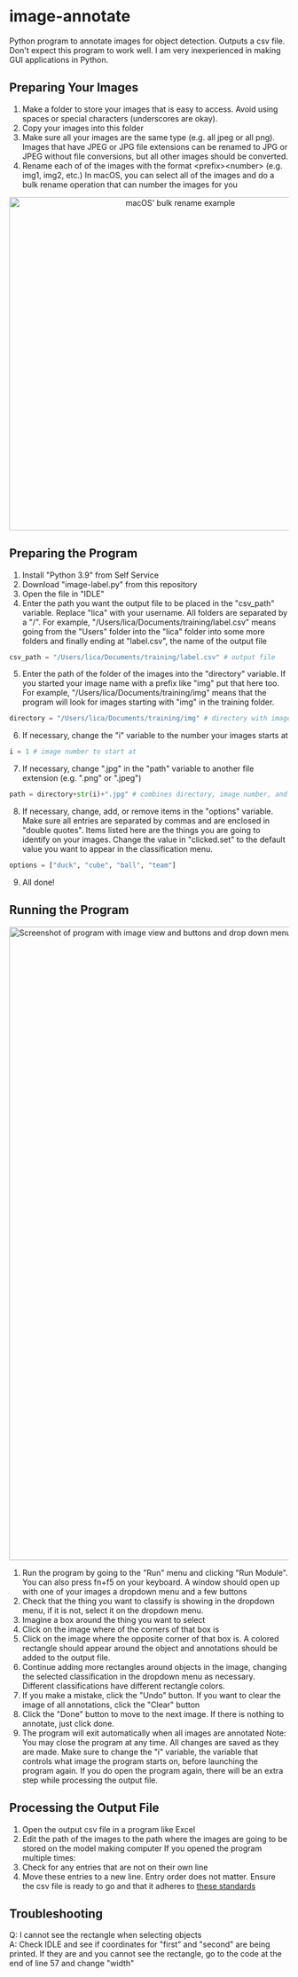 # image-annotate
Python program to annotate images for object detection. Outputs a csv file. Don't expect this program to work well. I am very inexperienced in making GUI applications in Python.

## Preparing Your Images

  1. Make a folder to store your images that is easy to access. Avoid using spaces or special characters (underscores are okay).
  2. Copy your images into this folder
  3. Make sure all your images are the same type (e.g. all jpeg or all png). Images that have JPEG or JPG file extensions can be renamed to JPG or JPEG without file conversions, but all other images should be converted.
  4. Rename each of of the images with the format \<prefix\>\<number\> (e.g. img1, img2, etc.)
  In macOS, you can select all of the images and do a bulk rename operation that can number the images for you
  <div align="center">
  <img width="601" alt="macOS' bulk rename example" src="https://user-images.githubusercontent.com/49379586/141716576-abb341af-a7c1-473e-828e-5f87614463b2.png">
  </div>
  
## Preparing the Program
  1. Install "Python 3.9" from Self Service
  2. Download "image-label.py" from this repository
  3. Open the file in "IDLE"
  4. Enter the path you want the output file to be placed in the "csv_path" variable. Replace "lica" with your username. All folders are separated by a "/". For example, "/Users/lica/Documents/training/label.csv" means going from the "Users" folder into the "lica" folder into some more folders and finally ending at "label.csv", the name of the output file  
  ```python
  csv_path = "/Users/lica/Documents/training/label.csv" # output file
  ```
  5. Enter the path of the folder of the images into the "directory" variable. If you started your image name with a prefix like "img" put that here too. For example, "/Users/lica/Documents/training/img" means that the program will look for images starting with "img" in the training folder.  
  ```python
  directory = "/Users/lica/Documents/training/img" # directory with images plus any prefix
  ```
  6. If necessary, change the "i" variable to the number your images starts at
  ```python
  i = 1 # image number to start at
  ```
  7. If necessary, change ".jpg" in the "path" variable to another file extension (e.g. ".png" or ".jpeg")  
  ```python
  path = directory+str(i)+".jpg" # combines directory, image number, and file extension
  ```
  8. If necessary, change, add, or remove items in the "options" variable. Make sure all entries are separated by commas and are enclosed in "double quotes". Items listed here are the things you are going to identify on your images. Change the value in "clicked.set" to the default value you want to appear in the classification menu.  
  ```python
  options = ["duck", "cube", "ball", "team"]
  ```
  9. All done!
  
## Running the Program
  <img width="1142" alt="Screenshot of program with image view and buttons and drop down menu" src="https://user-images.githubusercontent.com/49379586/141716170-693d31e4-52aa-4fa4-9e5d-5a1b89416f2b.png">

  1. Run the program by going to the "Run" menu and clicking "Run Module". You can also press fn+f5 on your keyboard. A window should open up with one of your images a dropdown menu and a few buttons
  2. Check that the thing you want to classify is showing in the dropdown menu, if it is not, select it on the dropdown menu.
  3. Imagine a box around the thing you want to select
  4. Click on the image where of the corners of that box is
  5. Click on the image where the opposite corner of that box is. A colored rectangle should appear around the object and annotations should be added to the output file.
  6. Continue adding more rectangles around objects in the image, changing the selected classification in the dropdown menu as necessary. Different classifications have different rectangle colors.
  7. If you make a mistake, click the "Undo" button. If you want to clear the image of all annotations, click the "Clear" button
  8. Click the "Done" button to move to the next image. If there is nothing to annotate, just click done.
  9. The program will exit automatically when all images are annotated
  Note: You may close the program at any time. All changes are saved as they are made. Make sure to change the "i" variable, the variable that controls what image the program starts on, before launching the program again. If you do open the program again, there will be an extra step while processing the output file.
  
## Processing the Output File
  1. Open the output csv file in a program like Excel
  2. Edit the path of the images to the path where the images are going to be stored on the model making computer
  If you opened the program multiple times:
  1. Check for any entries that are not on their own line
  2. Move these entries to a new line. Entry order does not matter.
  Ensure the csv file is ready to go and that it adheres to [these standards](https://cloud.google.com/vision/automl/object-detection/docs/prepare)
  
## Troubleshooting
  Q: I cannot see the rectangle when selecting objects  
  A: Check IDLE and see if coordinates for "first" and "second" are being printed. If they are and you cannot see the rectangle, go to the code at the end of line 57 and change "width"
  
  
  
